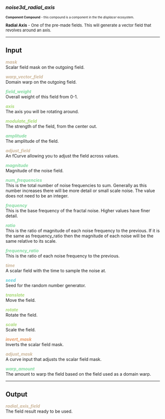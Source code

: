 ### ***noise3d_radial_axis***
<font size = 1>**Component Compound** - this compound is a component in the the *displacer* ecosystem.<br /><br /></font>
<font size = 2>**Radial Axis** - One of the pre-made fields.  This will generate a vector field that revolves around an axis.</font><br />


***
## Input
<span style="color:#CCB699">***mask***</span>
<br />Scalar field mask on the outgoing field.

<span style="color:#CCB699">***warp_vector_field***</span>
<br />Domain warp on the outgoing field.

<span style="color:#82D99F">***field_weight***</span>
<br />Overall weight of this field from 0-1.

<span style="color:#A8D977">***axis***</span>
<br />The axis you will be rotating around.

<span style="color:#A8D977">***modulate_field***</span>
<br />The strength of the field, from the center out.

<span style="color:#82D99F">***amplitude***</span>
<br />The amplitude of the field.

<span style="color:#CCB699">***adjust_field***</span>
<br />An fCurve allowing you to adjust the field across values.

<span style="color:#82D99F">***magnitude***</span>
<br />Magnitude of the noise field.

<span style="color:#82D99F">***num_frequencies***</span>
<br />This is the total number of noise frequencies to sum. Generally as this number increases there will be more detail or small scale noise. The value does not need to be an integer.

<span style="color:#82D99F">***frequency***</span>
<br />This is the base frequency of the fractal noise. Higher values have finer detail.

<span style="color:#82D99F">***ratio***</span>
<br />This is the ratio of magnitude of each noise frequency to the previous. If it is the same as frequency_ratio then the magnitude of each noise will be the same relative to its scale.

<span style="color:#82D99F">***frequency_ratio***</span>
<br />This is the ratio of each noise frequency to the previous.

<span style="color:#CCB699">***time***</span>
<br />A scalar field with the time to sample the noise at. 

<span style="color:#62CFD9">***seed***</span>
<br />Seed for the random number generator.

<span style="color:#A8D977">***translate***</span>
<br />Move the field.

<span style="color:#A8D977">***rotate***</span>
<br />Rotate the field.

<span style="color:#A8D977">***scale***</span>
<br />Scale the field.

<span style="color:#E69963">***invert_mask***</span>
<br />Inverts the scalar field mask.

<span style="color:#CCB699">***adjust_mask***</span>
<br />A curve input that adjusts the scalar field mask.

<span style="color:#82D99F">***warp_amount***</span>
<br />The amount to warp the field based on the field used as a domain warp.


***
## Output
<span style="color:#CCB699">***radial_axis_field***</span>
<br />The field result ready to be used.

